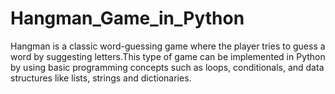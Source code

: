 # Hangman_Game_in_Python

Hangman is a classic word-guessing game where the player tries to guess a word by suggesting letters.This type of game can be implemented in Python by using basic programming concepts such as loops, 
conditionals, and data structures like lists, strings and dictionaries.
